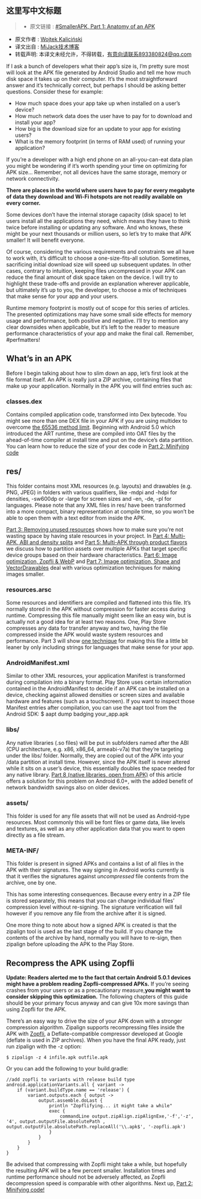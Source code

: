 这里写中文标题
---

> * 原文链接 : [#SmallerAPK, Part 1: Anatomy of an APK
](https://medium.com/google-developers/smallerapk-part-1-anatomy-of-an-apk-da83c25e7003#.11a1lu7d1)
* 原文作者 : [Wojtek Kaliciński](https://medium.com/@wkalicinski)
* 译文出自 : [MiJack技术博客](http://mijack.github.io)
* 转载声明: 本译文未经允许，不得转载，有意向请联系893380824@qq.com


If I ask a bunch of developers what their app’s size is, I’m pretty sure most will look at the APK file generated by Android Studio and tell me how much disk space it takes up on their computer. It’s the most straightforward answer and it’s technically correct, but perhaps I should be asking better questions. Consider these for example:

* How much space does your app take up when installed on a user’s device?
* How much network data does the user have to pay for to download and install your app?
* How big is the download size for an update to your app for existing users?
* What is the memory footprint (in terms of RAM used) of running your application?

If you’re a developer with a high end phone on an all-you-can-eat data plan you might be wondering if it’s worth spending your time on optimizing for APK size… Remember, not all devices have the same storage, memory or network connectivity.

**There are places in the world where users have to pay for every megabyte of data they download and Wi-Fi hotspots are not readily available on every corner.**

Some devices don’t have the internal storage capacity (disk space) to let users install all the applications they need, which means they have to think twice before installing or updating any software. And who knows, these might be your next thousands or million users, so let’s try to make that APK smaller! It will benefit everyone.

Of course, considering the various requirements and constraints we all have to work with, it’s difficult to choose a one-size-fits-all solution. Sometimes, sacrificing initial download size will speed up subsequent updates. In other cases, contrary to intuition, keeping files uncompressed in your APK can reduce the final amount of disk space taken on the device. I will try to highlight these trade-offs and provide an explanation wherever applicable, but ultimately it’s up to you, the developer, to choose a mix of techniques that make sense for your app and your users.

Runtime memory footprint is mostly out of scope for this series of articles. The presented optimizations may have some small side effects for memory usage and performance, both positive and negative. I’ll try to mention any clear downsides when applicable, but it’s left to the reader to measure performance characteristics of your app and make the final call. Remember, #perfmatters!

## What’s in an APK

Before I begin talking about how to slim down an app, let’s first look at the file format itself. An APK is really just a ZIP archive, containing files that make up your application. Normally in the APK you will find entries such as:
### classes.dex

Contains compiled application code, transformed into Dex bytecode. You might see more than one DEX file in your APK if you are using multidex to overcome [the 65536 method limit](http://developer.android.com/tools/building/multidex.html#about). Beginning with Android 5.0 which introduced the ART runtime, these are compiled into OAT files by the ahead-of-time compiler at install time and put on the device’s data partition. You can learn how to reduce the size of your dex code in [Part 2: Minifying code](../smallerapk-part-2-minifying-code)

## res/

This folder contains most XML resources (e.g. layouts) and drawables (e.g. PNG, JPEG) in folders with various qualifiers, like -mdpi and -hdpi for densities, -sw600dp or -large for screen sizes and -en, -de, -pl for languages. Please note that any XML files in res/ have been transformed into a more compact, binary representation at compile time, so you won’t be able to open them with a text editor from inside the APK.

[Part 3: Removing unused resources](../smallerapk-part-3-removing-unused-resources) shows how to make sure you’re not wasting space by having stale resources in your project. In [Part 4: Multi-APK, ABI and density splits](../smallerapk-part-4-multi-apk-through-abi-and-density-splits) and [Part 5: Multi-APK through product flavors](../smallerapk-part-5-multi-apk-through-product-flavors) we discuss how to partition assets over multiple APKs that target specific device groups based on their hardware characteristics. [Part 6: Image optimization, Zopfli & WebP](../smallerapk-part-6-image-optimization-zopfli-webp) and [Part 7: Image optimization, Shape and VectorDrawables](../smallerapk-part-7-image-optimization-shape-and-vectordrawables) deal with various optimization techniques for making images smaller.
### resources.arsc
Some resources and identifiers are compiled and flattened into this file. It’s normally stored in the APK without compression for faster access during runtime. Compressing this file manually might seem like an easy win, but is actually not a good idea for at least two reasons. One, Play Store compresses any data for transfer anyway and two, having the file compressed inside the APK would waste system resources and performance.
Part 3 will show [one technique](../smallerapk-part-3-removing-unused-resources) for making this file a little bit leaner by only including strings for languages that make sense for your app.
### AndroidManifest.xml
Similar to other XML resources, your application Manifest is transformed during compilation into a binary format. Play Store uses certain information contained in the AndroidManifest to decide if an APK can be installed on a device, checking against allowed densities or screen sizes and available hardware and features (such as a touchscreen). If you want to inspect those Manifest entries after compilation, you can use the aapt tool from the Android SDK:
  $ aapt dump badging your_app.apk
### libs/
Any native libraries (.so files) will be put in subfolders named after the ABI (CPU architecture, e.g. x86, x86_64, armeabi-v7a) that they’re targeting under the libs/ folder. Normally, they are copied out of the APK into your /data partition at install time. However, since the APK itself is never altered while it sits on a user’s device, this essentially doubles the space needed for any native library. [Part 8 (native libraries, open from APK)](../smallerapk-part-8-native-libraries-open-from-apk) of this article offers a solution for this problem on Android 6.0+, with the added benefit of network bandwidth savings also on older devices.
### assets/
This folder is used for any file assets that will not be used as Android-type resources. Most commonly this will be font files or game data, like levels and textures, as well as any other application data that you want to open directly as a file stream.
### META-INF/
This folder is present in signed APKs and contains a list of all files in the APK with their signatures. The way signing in Android works currently is that it verifies the signatures against *uncompressed* file contents from the archive, one by one.

This has some interesting consequences. Because every entry in a ZIP file is stored separately, this means that you can change individual files’ compression level without re-signing. The signature verification will fail however if you remove any file from the archive after it is signed.

One more thing to note about how a signed APK is created is that the zipalign tool is used as the last stage of the build. If you change the contents of the archive by hand, normally you will have to re-sign, then zipalign before uploading the APK to the Play Store.

## Recompress the APK using Zopfli

**Update: Readers alerted me to the fact that certain Android 5.0.1 devices might have a problem reading Zopfli-compressed APKs.** If you’re seeing crashes from your users or as a precautionary measure,**you might want to consider skipping this optimization.** The following chapters of this guide should be your primary focus anyway and can give 10x more savings than using Zopfli for the APK.

There’s an easy way to drive the size of your APK down with a stronger compression algorithm. Zipalign supports recompressing files inside the APK with [Zopfli](https://github.com/google/zopfli), a Deflate-compatible compressor developed at Google (deflate is used in ZIP archives). When you have the final APK ready, just run zipalign with the -z option:

  `$ zipalign -z 4 infile.apk outfile.apk`

Or you can add the following to your build.gradle:

```
//add zopfli to variants with release build type
android.applicationVariants.all { variant ->
    if (variant.buildType.name == 'release') {
        variant.outputs.each { output ->
            output.assemble.doLast {
                println "Zopflifying... it might take a while"
                exec {
                    commandLine output.zipAlign.zipAlignExe,'-f','-z', '4', output.outputFile.absolutePath , output.outputFile.absolutePath.replaceAll('\\.apk$', '-zopfli.apk')
                }
            }
        }
    }
}
```
Be advised that compressing with Zopfli might take a while, but hopefully the resulting APK will be a few percent smaller. Installation times and runtime performance should not be adversely affected, as Zopfli decompression speed is comparable with other algorithms.
Next up, [Part 2: Minifying code!](../smallerapk-part-2-minifying-code)
